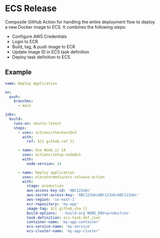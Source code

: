 # ECS Release

Composite GitHub Action for handling the entire deployment flow to deploy a new Docker image to ECS. It combines the following steps:

* Configure AWS Credentials
* Login to ECR
* Build, tag, & push image to ECR
* Update image ID in ECS task definition
* Deploy task definition to ECS

## Example

```yml
name: Deploy Application

on:
  push:
    branches:
      - main

jobs:
  build:
    runs-on: ubuntu-latest
    steps:
      - uses: actions/checkout@v2
        with:
          ref: ${{ github.ref }}

      - name: Use Node.js 14
        uses: actions/setup-node@v1
        with:
          node-version: 14

      - name: Deploy application
        uses: elevatormedia/ecs-release-action
        with:
          stage: production
          aws-access-key-id: 'ABC123abc'
          aws-secret-access-key: 'ABC123abcABC123abcABC123abc'
          aws-region: 'us-east-1'
          ecr-repository: 'my-app'
          image-tag: ${{ github.sha }}
          build-options: '--build-arg NODE_ENV=production'
          task-definition: ecs-task-def.json
          container-name: 'my-app-container'
          ecs-service-name: 'my-service'
          ecs-cluster-name: 'my-app-cluster'
```

